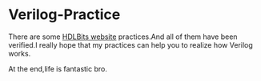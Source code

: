 # Verilog-Practice

There are some [HDLBits website][1] practices.And all of them have been verified.I really hope that my practices can help you to realize how Verilog works.

At the end,life is fantastic bro.


  [1]: https://hdlbits.01xz.net/wiki/Main_Page
